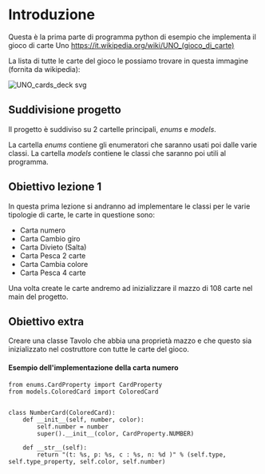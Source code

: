 # Introduzione

Questa è la prima parte di programma python di esempio che implementa il gioco di carte Uno https://it.wikipedia.org/wiki/UNO_(gioco_di_carte)

La lista di tutte le carte del gioco le possiamo trovare in questa immagine (fornita da wikipedia): 

![UNO_cards_deck svg](https://user-images.githubusercontent.com/40794836/199604045-9f9ba18b-ca7d-41e8-aaae-de979a169a0b.png)

## Suddivisione progetto

Il progetto è suddiviso su 2 cartelle principali, *enums* e *models*.

La cartella *enums* contiene gli enumeratori che saranno usati poi dalle varie classi.
La cartella *models* contiene le classi che saranno poi utili al programma.

## Obiettivo lezione 1

In questa prima lezione si andranno ad implementare le classi per le varie tipologie di carte, le carte in questione sono:

- Carta numero 
- Carta Cambio giro
- Carta Divieto (Salta)
- Carta Pesca 2 carte
- Carta Cambia colore
- Carta Pesca 4 carte

Una volta create le carte andremo ad inizializzare il mazzo di 108 carte nel main del progetto. 

## Obiettivo extra

Creare una classe Tavolo che abbia una proprietà mazzo e che questo sia inizializzato nel costruttore con tutte le carte del gioco.

#### Esempio dell'implementazione della carta numero

```
from enums.CardProperty import CardProperty
from models.ColoredCard import ColoredCard


class NumberCard(ColoredCard):
    def __init__(self, number, color):
        self.number = number
        super().__init__(color, CardProperty.NUMBER)

    def __str__(self):
        return "(t: %s, p: %s, c : %s, n: %d )" % (self.type, self.type_property, self.color, self.number)
```

